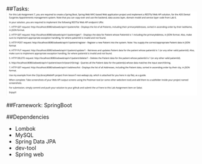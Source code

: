 ##Tasks:
![img.png](img.png)

##Framework: SpringBoot

##Dependencies
- Lombok
- MySQL
- Spring Data JPA
- dev-tool
- Spring web